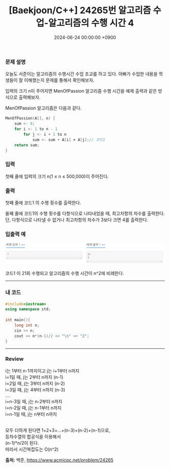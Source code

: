 ﻿---
#classes: wide
#toc: true
#toc_label: "My Table of Contents"
#toc_icon: "cog"
layout: single
title: "[Baekjoon/C++] 24265번 알고리즘 수업-알고리즘의 수행 시간 4"
date: "2024-06-24 00:00:00 +0900"
last_modified_at: "2024-06-24 00:00:00 +0900"
categories:
  - Baekjoon
tags:
  - c++
  - bronze3
  - algorithm
author_profile: true
sidebar:
    nav: docs
---

### 문제 설명
오늘도 서준이는 알고리즘의 수행시간 수업 조교를 하고 있다. 아빠가 수업한 내용을 학생들이 잘 이해했는지 문제를 통해서 확인해보자.

입력의 크기 n이 주어지면 MenOfPassion 알고리즘 수행 시간을 예제 출력과 같은 방식으로 출력해보자.

MenOfPassion 알고리즘은 다음과 같다.

```c++
MenOfPassion(A[], n) {
    sum <- 0;
    for i <- 1 to n - 1
        for j <- i + 1 to n
            sum <- sum + A[i] × A[j];// 코드1
    return sum;
}
```

### 입력
첫째 줄에 입력의 크기 n(1 ≤ n ≤ 500,000)이 주어진다.

### 출력
첫째 줄에 코드1 의 수행 횟수를 출력한다.

둘째 줄에 코드1의 수행 횟수를 다항식으로 나타내었을 때, 최고차항의 차수를 출력한다. 단, 다항식으로 나타낼 수 없거나 최고차항의 차수가 3보다 크면 4를 출력한다.

### 입출력 예
![problem_ex](/assets/img/24265_ex.png)

코드1 이 21회 수행되고 알고리즘의 수행 시간이 n^2에 비례한다.

---

### 내 코드
```c++
#include<iostream>
using namespace std;

int main(){
    long int n;
    cin >> n;
    cout << n*(n-1)/2 << "\n" << "2";
}
```
---

### Review
i는 1부터 n-1까지이고 j는 i+1부터 n까지
<br/>i=1일 때, j는 2부터 n까지 (n-1)
<br/>i=2일 때, j는 3부터 n까지 (n-2)
<br/>i=3일 때, j는 4부터 n까지 (n-3)
<br/>....
<br/>i=n-3일 때, j는 n-2부터 n까지
<br/>i=n-2일 때, j는 n-1부터 n까지
<br/>i=n-1일 때, j는 n부터 n까지

<br/>모두 더하게 된다면 1+2+3+...+(n-3)+(n-2)+(n-1)으로,
<br/>등차수열의 합공식을 이용해서 
<br/>(n-1)*n/2이 된다. 
<br/>따라서 시간복잡도는 O(n^2)

**출처:** 백준, https://www.acmicpc.net/problem/24265